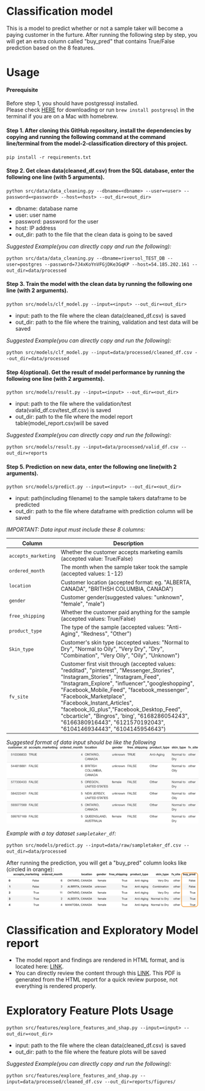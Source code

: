 # Classification model

This is a model to predict whether or not a sample taker will become a paying customer in the furture. After running the following step by step, you will get an extra column called "buy_pred" that contains True/False prediction based on the 8 features. 

# Usage
#### Prerequisite
Before step 1, you should have postgressql installed.\
Please check [HERE](https://www.postgresql.org/download/) for downloading or run `brew install postgresql` in the terminal if you are on a Mac with homebrew.

#### Step 1. After cloning this GitHub repository, install the dependencies by copying and running the following command at the command line/terminal from the model-2-classification directory of this project.

```
pip install -r requirements.txt
```


#### Step 2. Get clean data(cleaned_df.csv) from the SQL database, enter the following one line (with 5 arguments).
    
```
python src/data/data_cleaning.py --dbname=<dbname> --user=<user> --password=<password> --host=<host> --out_dir=<out_dir>
```
- dbname: database name
- user: user name
- password: password for the user
- host: IP address
- out_dir: path to the file that the clean data is going to be saved

*Suggested Example(you can directly copy and run the following):*

```
python src/data/data_cleaning.py --dbname=riversol_TEST_DB --user=postgres --password=7J4xKoYnVFGjDKe3GqKP --host=54.185.202.161 --out_dir=data/processed
```


#### Step 3. Train the model with the clean data by running the following one line (with 2 arguments).

```
python src/models/clf_model.py --input=<input> --out_dir=<out_dir>
```
- input: path to the file where the clean data(cleaned_df.csv) is saved
- out_dir: path to the file where the training, validation and test data will be saved

*Suggested Example(you can directly copy and run the following):*

```
python src/models/clf_model.py --input=data/processed/cleaned_df.csv --out_dir=data/processed
```

#### Step 4(optional). Get the result of model performance by running the following one line (with 2 arguments).
```
python src/models/result.py --input=<input> --out_dir=<out_dir>
```
- input: path to the file where the validation/test data(valid_df.csv/test_df.csv) is saved
- out_dir: path to the file where the model report table(model_report.csv)will be saved

*Suggested Example(you can directly copy and run the following):*
```
python src/models/result.py --input=data/processed/valid_df.csv --out_dir=reports
```


#### Step 5. Prediction on new data, enter the following one line(with 2 arguments).
```
python src/models/predict.py --input=<input> --out_dir=<out_dir>
```
- input: path(including filename) to the sample takers dataframe to be predicted
- out_dir: path to the file where dataframe with prediction column will be saved

*IMPORTANT: Data input must include these 8 columns:*

|Column|Description|
|---|---|
|`accepts_marketing`|Whether the customer accepts marketing eamils (accepted value: True/False)|
|`ordered_month`|The month when the sample taker took the sample (accepted values: 1-12)|
|`location`|Customer location (accepted format: eg. "ALBERTA, CANADA", "BRITHSH COLUMBIA, CANADA")|
|`gender`|Customer gender(suggested values: "unknown", "female", "male")|
|`free_shipping`|Whether the customer paid anything for the sample (accepted values: True/False)|
|`product_type`|The type of the sample (accepted values: "Anti-Aging", "Redness", "Other")|
|`Skin_type`|Customer's skin type (accepted values: "Normal to Dry", "Normal to Oily", "Very Dry", "Dry", "Combination", "Very Oily", "Oily", "Unknown")|
|`fv_site`|Customer first visit through (accepted values: "redditad", "pinterest", "Messenger_Stories", "Instagram_Stories", "Instagram_Feed", "Instagram_Explore", "influencer","googleshopping", "Facebook_Mobile_Feed", "facebook_messenger", "Facebook_Marketplace", "Facebook_Instant_Articles", "facebook_IG_plus","Facebook_Desktop_Feed", "cbcarticle", "Bingros", 'bing', "6168286054243", "6166380916443", "6121570192043", "6104146934443", "6104145954643")|



*Suggested format of data input should be like the following*
![sample_df](images/df_example.png)

*Example with a toy dataset `sampletaker_df`:*
```
python src/models/predict.py --input=data/raw/sampletaker_df.csv --out_dir=data/processed
```
After running the prediction, you will get a "buy_pred" column looks like (circled in orange):
![sample output](images/sample_prediction_output.png)

# Classification and Exploratory Model report
- The model report and findings are rendered in HTML format, and is located here: [LINK](./reports/final_exploratory_report.html).
- You can directly review the content through this [LINK](./reports/Final_Exploratory_Analysis_Classification_Report.pdf). This PDF is generated from the HTML report for a quick review purpose, not everything is rendered properly.

# Exploratory Feature Plots Usage
```
python src/features/explore_features_and_shap.py --input=<input> --out_dir=<out_dir>
```
- input: path to the file where the clean data(cleaned_df.csv) is saved
- out_dir: path to the file where the feature plots will be saved

*Suggested Example(you can directly copy and run the following):*
```
python src/features/explore_features_and_shap.py --input=data/processed/cleaned_df.csv --out_dir=reports/figures/
```



